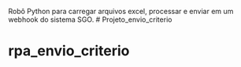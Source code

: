 Robô Python para carregar arquivos excel, processar e enviar em um webhook do sistema SGO. # Projeto_envio_criterio
# rpa_envio_criterio
